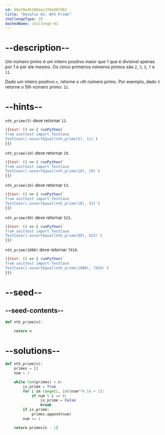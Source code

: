```yaml
---
id: 68e39ed6106dac2f0a98fd63
title: "Desafio 81: Nth Prime"
challengeType: 29
dashedName: challenge-81
---
```


# --description--

Um número primo é um inteiro positivo maior que 1 que é divisível apenas por 1 e por ele mesmo. Os cinco primeiros números primos são `2`, `3`, `5`, `7` e `11`.

Dado um inteiro positivo `n`, retorne o `n`th número primo. Por exemplo, dado `5` retorne o 5th número primo: `11`.

# --hints--

`nth_prime(5)` deve retornar `11`.

```js
({test: () => { runPython(`
from unittest import TestCase
TestCase().assertEqual(nth_prime(5), 11)`)
}})
```

`nth_prime(10)` deve retornar `29`.

```js
({test: () => { runPython(`
from unittest import TestCase
TestCase().assertEqual(nth_prime(10), 29)`)
}})
```

`nth_prime(16)` deve retornar `53`.

```js
({test: () => { runPython(`
from unittest import TestCase
TestCase().assertEqual(nth_prime(16), 53)`)
}})
```

`nth_prime(99)` deve retornar `523`.

```js
({test: () => { runPython(`
from unittest import TestCase
TestCase().assertEqual(nth_prime(99), 523)`)
}})
```

`nth_prime(1000)` deve retornar `7919`.

```js
({test: () => { runPython(`
from unittest import TestCase
TestCase().assertEqual(nth_prime(1000), 7919)`)
}})
```

# --seed--

## --seed-contents--

```py
def nth_prime(n):

    return n
```

# --solutions--

```py
def nth_prime(n):
    primes = []
    num = 2

    while len(primes) < n:
        is_prime = True
        for i in range(2, int(num**0.5) + 1):
            if num % i == 0:
                is_prime = False
                break
        if is_prime:
            primes.append(num)
        num += 1

    return primes[n - 1]
```
